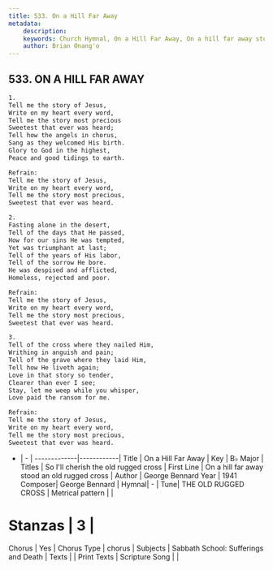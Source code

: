 ```yaml
---
title: 533. On a Hill Far Away
metadata:
    description: 
    keywords: Church Hymnal, On a Hill Far Away, On a hill far away stood an old rugged cross, So I'll cherish the old rugged cross
    author: Brian Onang'o
---
```



## 533. ON A HILL FAR AWAY

```txt
1.
Tell me the story of Jesus, 
Write on my heart every word, 
Tell me the story most precious 
Sweetest that ever was heard; 
Tell how the angels in chorus, 
Sang as they welcomed His birth. 
Glory to God in the highest, 
Peace and good tidings to earth. 

Refrain:
Tell me the story of Jesus, 
Write on my heart every word, 
Tell me the story most precious, 
Sweetest that ever was heard. 

2.
Fasting alone in the desert, 
Tell of the days that He passed, 
How for our sins He was tempted, 
Yet was triumphant at last; 
Tell of the years of His labor, 
Tell of the sorrow He bore. 
He was despised and afflicted, 
Homeless, rejected and poor. 

Refrain:
Tell me the story of Jesus, 
Write on my heart every word, 
Tell me the story most precious, 
Sweetest that ever was heard. 

3.
Tell of the cross where they nailed Him, 
Writhing in anguish and pain; 
Tell of the grave where they laid Him, 
Tell how He liveth again; 
Love in that story so tender, 
Clearer than ever I see; 
Stay, let me weep while you whisper, 
Love paid the ransom for me.

Refrain:
Tell me the story of Jesus, 
Write on my heart every word, 
Tell me the story most precious, 
Sweetest that ever was heard. 

```

- |   -  |
-------------|------------|
Title | On a Hill Far Away |
Key | B♭ Major |
Titles | So I'll cherish the old rugged cross |
First Line | On a hill far away stood an old rugged cross |
Author | George Bennard
Year | 1941
Composer| George Bennard |
Hymnal|  - |
Tune| THE OLD RUGGED CROSS |
Metrical pattern | |
# Stanzas | 3 |
Chorus | Yes |
Chorus Type | chorus |
Subjects | Sabbath School: Sufferings and Death |
Texts |  |
Print Texts | 
Scripture Song |  |
  
